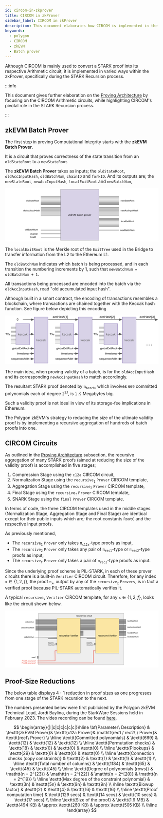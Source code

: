 ```yaml
---
id: circom-in-zkprover
title: CIRCOM in zkProver
sidebar_label: CIRCOM in zkProver
description: This document elaborates how CIRCOM is implemented in the zkProver.
keywords:
  - polygon
  - CIRCOM
  - zkEVM
  - Batch prover
---
```


Although CIRCOM is mainly used to convert a STARK proof into its respective Arithmetic circuit, it is implemented in varied ways within the zkProver, specifically during the STARK Recursion process.

:::info

This document gives further elaboration on the [Proving Architecture](proving-architecture.md) by focusing on the CIRCOM Arithmetic circuits, while highlighting CIRCOM's pivotal role in the STARK Recursion process.

:::

## zkEVM Batch Prover

The first step in proving Computational Integrity starts with the **zkEVM Batch Prover**.

It is a circuit that proves correctness of the state transition from an `oldStateRoot` to a `newStateRoot`.

The **zkEVM Batch Prover** takes as inputs; the `oldStateRoot`, `oldAccInputHash`, `oldBatchNum`, `chainID` and `forkID`. And its outputs are; the `newStateRoot`, `newAccInputHash`, `localExitRoot` and `newBatchNum`,

![zkEVM Batch Prover](figures/04circom-batch-prover.png)

The `localExitRoot` is the Merkle root of the `ExitTree` used in the Bridge to transfer information from the L2 to the Ethereum L1.

The `oldBatchNum` indicates which batch is being processed, and in each transition the numbering increments by $1$, such that `newBatchNum = oldBatchNum + 1`.

All transactions being processed are encoded into the batch via the `oldAccInputHash`, read "old accumulated input hash".

Although built in a smart contract, the encoding of transactions resembles a blockchain, where transactions are chained together with the Keccak hash function. See figure below depicting this encoding.

![Transactions chained into a batch](figures/05circom-forming-batch.png)

The main idea, when proving validity of a batch, is for the `oldAccInputHash` and its corresponding `newAccInputHash` to match accordingly.

The resultant STARK proof denoted by $\mathtt{\pi_{batch}}$, which involves $\mathtt{669}$ committed polynomials each of degree $\mathtt{2^{23}}$, is $\mathtt{1.9}$ Megabytes big.

Such a validity proof is not ideal in view of its storage-fee implications in Ethereum.

The Polygon zkEVM's strategy to reducing the size of the ultimate validity proof is by implementing a recursive aggregation of hundreds of batch proofs into one.

## CIRCOM Circuits

As outlined in the [Proving Architecture](proving-architecture.md) subsection, the recursive aggregation of many STARK proofs (aimed at reducing the size of the validity proof) is accomplished in five stages;

1. Compression Stage using the `c12a` CIRCOM circuit,
2. Normalization Stage using the $\mathtt{recursive_1}\ \mathtt{Prover}$ CIRCOM template,
3. Aggregation Stage using the $\mathtt{recursive_2}\ \mathtt{Prover}$ CIRCOM template,
4. Final Stage using the $\mathtt{recursive_f}\ \mathtt{Prover}$ CIRCOM template,
5. SNARK Stage using the $\mathtt{final}\ \mathtt{Prover}$ CIRCOM template.

In terms of code, the three CIRCOM templates used in the middle stages (Normalization Stage, Aggregation Stage and Final Stage) are identical except for their public inputs which are; the root constants `RootC` and the respective input proofs.

As previously mentioned,

- The $\mathtt{recursive_1}\ \mathtt{Prover}$ only takes $\mathtt{\pi_{\texttt{c12a}}}$-type proofs as input,
- The $\mathtt{recursive_2}\ \mathtt{Prover}$ only takes any pair of $\mathtt{\pi_{\texttt{rec1}}}$-type or $\mathtt{\pi_{\texttt{rec2}}}$-type proofs as input,
- The $\mathtt{recursive_f}\ \mathtt{Prover}$ only takes a pair of $\mathtt{\pi_{\texttt{rec2}}}$-type proofs as input.

Since the underlying proof scheme is PIL-STARK, in each of these prover circuits there is a built-in $\mathtt{Verifier}$ CIRCOM circuit. Therefore, for any index $\mathtt{x} \in \{1,2,f\}$, the proof $\mathtt{\pi_{x}}$, output by any of the $\mathtt{recursive_x}\ \mathtt{Provers}$, is in fact a verified proof because PIL-STARK automatically verifies it.

A typical $\mathtt{recursive_x}\ \mathtt{Verifier}$ CIRCOM template, for any $\texttt{x} \in \{1, 2, f\}$, looks like the circuit shown below.

![Figure _ : Typical $\mathtt{recursive_1}\ \mathtt{Prover}$ CIRCOM template](figures/06circom-typical-recursive-prover.png)

## Proof-Size Reductions

The below table displays $\text{4}:\text{1}$ reduction in proof sizes as one progresses from one stage of the STARK recursion to the next.

The numbers presented below were first publicised by the Polygon zkEVM Technical Lead, Jordi Baylina, during the StarkWare Sessions held in February 2023. The video recording can be found [here](https://www.youtube.com/watch?v=ZwG3UI_iDAs).

$$
\begin{array}{|l|c|c|c|c|c|c|}\hline
\bf{Parameter\ Description} & \texttt{zkEVM Prover}& \texttt{c12a Prover}& \mathtt{rec1 / rec2\ \ Prover}& \texttt{recf\ Prover} \\ \hline
\texttt{Committed polynomials} & \texttt{669} & \texttt{12} & \texttt{12} & \texttt{12}  \\ \hline
\texttt{Permutation checks} & \texttt{18} & \texttt{0} & \texttt{0} & \texttt{0}  \\ \hline
\texttt{Plookups} & \texttt{29} & \texttt{0} & \texttt{0} & \texttt{0}  \\ \hline
\texttt{Connection checks (copy constraints)} & \texttt{2} & \texttt{1} & \texttt{1} & \texttt{1}  \\ \hline
\texttt{Total number of columns} & \texttt{1184} & \texttt{65} & \texttt{45} & \texttt{45}  \\ \hline
\texttt{Degree of polynomials (rows)} & \mathtt{n = 2^{23}} & \mathtt{n = 2^{22}} & \mathtt{n = 2^{20}} & \mathtt{n = 2^{19}}  \\ \hline
\texttt{Max degree of the constraint polynomial} & \texttt{3n} & \texttt{5n} & \texttt{9n} & \texttt{9n}  \\ \hline
\texttt{Blowup factor} & \texttt{2} & \texttt{4} & \texttt{16} & \texttt{16}  \\ \hline
\texttt{Proof computation time} & \texttt{129 secs} & \texttt{14 secs} & \texttt{10 secs} & \texttt{17 secs}  \\ \hline
\texttt{Size of the proof} & \texttt{1.9 MB} & \texttt{494 KB} & \approx \texttt{260 KB} & \approx \texttt{505 KB}  \\ \hline
\end{array}
$$
